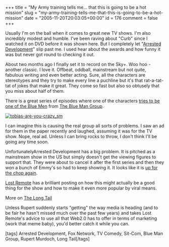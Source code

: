 +++
title = "My Army training tells me... that this is going to be a hot mission"
slug = "my-army-training-tells-me-that-this-is-going-to-be-a-hot-mission"
date = "2005-11-20T20:03:05+00:00"
id = 176
comment = false
+++

Usually I'm on the ball when it comes to great new TV shows. I'm also incredibly modest and humble. I've been raving about "Curb" since I watched it on DVD before it was shown here. But I completely let "[Arrested Development](http://en.wikipedia.org/wiki/Arrested_Development_%28TV_series%29)" slip past me. I used hear about the awards and how funny it was but never got round to checking it out. 

About two months ago I finally set it to record on the Sky+. Woo hoo - another classic. I love it. Offbeat, oddball, mainstream but not quite, fabulous writing and even better acting. Sure, all the characters are stereotypes and they try to make every line a puchline but it's that rat-a-tat-tat of jokes that make it great. They come so fast but also so obtusely that you miss about half of them.

There is a great series of episodes where one of the characters [tries to be one of the Blue Men](http://the-op.com/media/image2.php?oid=254&i=708&cat=6200) from [The Blue Man Group](http://www.blueman.com/about_bmg/index.shtml). 

[![tobias-are-you-crazy_sm](/images/flickr/2024_download/65197250_615414639c_c.jpg)](http://www.flickr.com/photos/bandon1/65197250/ "Photo Sharing")

I can imagine this is causing the real group all sorts of problems. I saw an ad for them in the paper recently and laughed, assuming it was for the TV show. Nope, real ad. Unless I can bring rocks to throw, I don't think I'll be going any time soon.

UnfortunatelyArrested Development has a big problem. It is pitched as a mainstream show in the US but simply doesn't get the viewing figures to support that. They were about to cancel it after the first series and then they won a bunch of Emmy's so had to keep showing it. It looks like it is [up for the chop again](http://www.lostremote.com/archives/006527.html).

[Lost Remote](http://www.lostremote.com/archives/006533.html) has a brilliant posting on how this might actually be a good thing for the show and how to make it even more popular by viral means.

More on  [The Long Tail](http://www.thelongtail.com/the_long_tail/2005/11/a_long_tail_str.html) 

Unless Rupert suddenly starts "getting" the way media is heading (and to be fair he hasn't missed much over the past few years) and takes Lost Remote's advice to use all that Web2.0 has to offer in terms of marketing (work that meme baby), you'd better catch it while you can.

[tags] Arrested Development, Fox Network, TV Comedy, Sit-Com, Blue Man Group, Rupert Murdoch, Long Tail[/tags]
